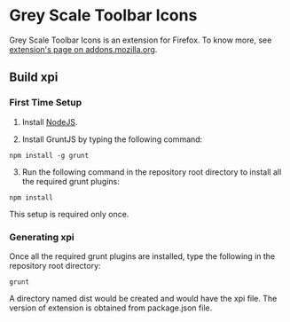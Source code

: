 # Grey Scale Toolbar Icons

Grey Scale Toolbar Icons is an extension for Firefox. To know more, see [extension's page on addons.mozilla.org](https://addons.mozilla.org/firefox/addon/gray-scale-toolbar-icons/).


## Build xpi


### First Time Setup

1. Install [NodeJS](http://nodejs.org#download).

2. Install GruntJS by typing the following command:

```
npm install -g grunt
```

3. Run the following command in the repository root directory to install all the required grunt plugins: 

```
npm install
```

This setup is required only once.

### Generating xpi
Once all the required grunt plugins are installed, type the following in the repository root directory:

```
grunt
```

A directory named dist would be created and would have the xpi file. The version of extension is obtained from package.json file.
